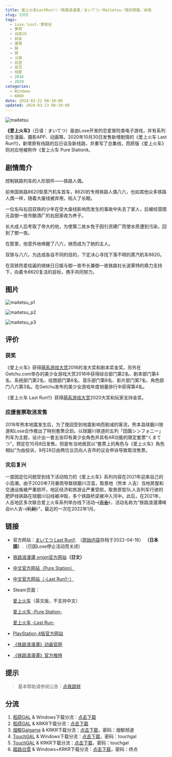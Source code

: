 ```yaml
---
title: 爱上火车LastRun!!／铁路浪漫谭／まいてつ／Maitetsu／我的铁路／余铁
slug: 3355
tags:
  - Lose／Lost／萝莉社
  - 萝莉
  - 动态CG
  - 幼女
  - 废萌
  - 妹
  - 拔
  - 义妹
  - 后宫
  - 足交
  - 纯爱
  - 2016
  - 2020
categories:
  - Windows
  - KRKR
date: 2024-03-23 00:10:00
updated: 2024-03-23 00:10:00
---
```


![maitetsu](https://static.saop.cc/vns/img/maitetsu.webp)

**《爱上火车》**（日语：まいてつ）是由Lose开发的恋爱冒险类电子游戏，并有系列衍生漫画、摄影APP、动画等。2020年10月30日发售新增剧情的《爱上火车 Last Run!!》，新增原有线路的后日谈及新线路，并重写了总集线，而原版《爱上火车》则对应地被称作《爱上火车 Pure Station》。

<!--more-->

## 剧情简介

控制铁路列车的人形部件——铁路人偶。

前帝国铁路8620型蒸汽机车首车，8620的专用铁路人偶八六，也如其他众多铁路人偶一样，随着大废线被弃用，陷入了长眠。

一位名叫右田双铁的少年在受大废线影响而发生的事故中失去了家人，后被经营隈元县御一夜市酿酒厂的右田家收为养子。

长大成人后考取了帝大的他，为使第二故乡免于因引资建厂而使水质遭到污染，回到了御一夜。

在那里，他意外地唤醒了八六，继而成为了她的主人。

双铁与八六，为达成各自不同的目的，下定决心寻找下落不明的蒸汽机车8620。

在双铁热爱绘画的继妹日日姬与御一夜市长兼御一夜铁路社长波莱特的鼎力支持下，向着令8620复活的目标，携手共同努力。

## 图片

![maitetsu_p1](https://static.saop.cc/vns/img/maitetsu_p1.webp)

![maitetsu_p2](https://static.saop.cc/vns/img/maitetsu_p2.webp)

![maitetsu_p3](https://static.saop.cc/vns/img/maitetsu_p3.webp)

## 评价

### 获奖

《爱上火车》获得[萌系游戏大赏](https://zh.moegirl.org.cn/萌系游戏大赏)2016的准大奖和剧本奖金奖。另外在Getchu.com举办的美少女游戏大赏2016中获得综合部门第2名、剧本部门第4名、系统部门第2名、绘图部门第6名、音乐部门第8名、影片部门第7名、角色部门八六第3名。在Getchu发布的美少女游戏年度销量排行中获得第4名。

《爱上火车 Last Run!!》获得[萌系游戏大赏](https://zh.moegirl.org.cn/萌系游戏大赏)2020大奖和玩家支持金奖。

### 应援套票取消发售

2016年熊本地震发生后，为了挽回受到地震影响而剧减的客流，熊本县球磨川铁道和Lose合作推出了特别套票企划。以球磨川铁道的五列「田園シンフォニー」列车为主题，设计出一套五张印有美少女角色并具有AR功能的限定套票“くまてつ”，预定在10月8日发售。但是有当地居民以“套票上的角色与《爱上火车》角色相似”为由投诉，9月28日由两位议员向人吉市的议会申诉导致取消售票。

### 灾后复兴

一度因定位问题受到线下活动阻力的《爱上火车》系列内容在2021年迎来自己的小高潮。由于2020年7月暴雨导致球磨川泛滥，取景地（熊本 人吉）当地房屋和交通设施被严重损坏，地区经济和旅游业严重受损，取景原型SL人吉列车行驶的肥萨线铁路在球磨川沿线被冲毁，多个铁路桥梁被冲入河中。此后，在2021年，人吉地区多次联合爱上火车系列举办线下活动~~（[真香](https://zh.moegirl.org.cn/真香)）~~，活动名称为“铁路浪漫谭峰会in人吉~~（机翻）~~”，最近的一次在2022年1月。

## 链接

- 官方网站：[まいてつ Last Run!!](http://web.archive.org/web/20220416001404/https://lose.jp/maitetsu/). （[原始内容](http://www.lose.jp/maitetsu/)存档于2022-04-16） **（日本語）**.（已因Lose停止活动而关闭）
- [铁路浪漫谭 origin官方网站](https://railromanesque.jp/origin/)**（日文）**

- [中文官方网站（Pure Station）](http://hikarifield.co.jp/purestation/)

- [中文官方网站（-Last Run!!-）](https://hikarifield.co.jp/maitetsu_lastrun/)

- Steam页面：

  [爱上火车](https://store.steampowered.com/app/714800/Maitetsu/)（英文版，不支持中文）

  [爱上火车 -Pure Station-](https://store.steampowered.com/app/880950/Pure_Station__MaitetsuPure_Station/)

  [爱上火车 -Last Run-](https://store.steampowered.com/app/1434480/MaitetsuLast_Run/)

- [PlayStation 4版官方网站](https://maitetsucs.com/)

- [《铁路浪漫谭》动画官网](https://railromanesque.jp/)

- [《铁路浪漫谭》官方推特](https://twitter.com/rail_romanesque)

## 提示

> 基本帮助请参阅公告：[点我跳转](/)

## 分流

1. [稻荷GAL](https://inarigal.com/) & Windows下载分流：[点击下载](https://sakustar.top/download?post_id=5306&index=0&i=0)
2. [稻荷GAL](https://inarigal.com/) & KRKR下载分流：[点击下载](https://sakustar.top/download?post_id=2793&index=0&i=0)
3. [烟郁Galgame](https://yanyugal.top/) & KRKR下载分流：[点击下载](https://yanyugal.top/d/disk1/%E5%B0%8F%E5%B0%8F%E7%9A%84%E5%88%86%E4%BA%AB%EF%BC%88PC%EF%BC%86%E5%AE%89%E5%8D%93%EF%BC%89/%E5%AE%89%E5%8D%93/krkr/%E7%88%B1%E4%B8%8A%E7%81%AB%E8%BD%A6-Last%20Run!!-.7z)，密码：烟郁频道
4. [TouchGAL](https://www.touchgal.us/) & Windows下载分流：[点击下载](https://pan.touchgal.net/s/52AuE)，密码：touchgal
5. [TouchGAL](https://www.touchgal.us/) & KRKR下载分流：[点击下载](https://pan.touchgal.net/s/2X9Tg)，密码：touchgal
6. [姬路白雪](https://pan.jlbx.xyz/) & Windows+KRKR下载分流：[点击下载](https://pan.jlbx.xyz/?s=%E7%88%B1%E4%B8%8A%E7%81%AB%E8%BD%A6)，密码：终点
